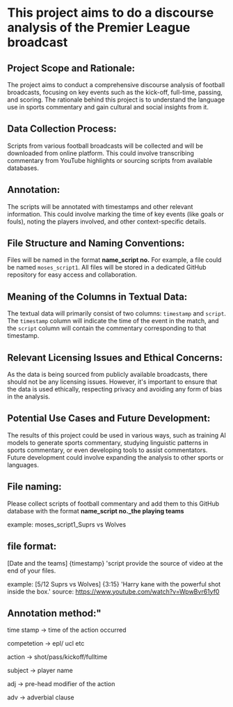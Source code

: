 # This project aims to do a discourse analysis of the Premier League broadcast


## Project Scope and Rationale:
The project aims to conduct a comprehensive discourse analysis of football broadcasts, focusing on key events such as the kick-off, full-time, passing, and scoring. The rationale behind this project is to understand the language use in sports commentary and gain cultural and social insights from it.

## Data Collection Process:
Scripts from various football broadcasts will be collected and will be downloaded from online platform. This could involve transcribing commentary from YouTube highlights or sourcing scripts from available databases.

## Annotation:
The scripts will be annotated with timestamps and other relevant information. This could involve marking the time of key events (like goals or fouls), noting the players involved, and other context-specific details.

## File Structure and Naming Conventions:
Files will be named in the format **name_script no.** For example, a file could be named `moses_script1`. All files will be stored in a dedicated GitHub repository for easy access and collaboration.

## Meaning of the Columns in Textual Data:
The textual data will primarily consist of two columns: `timestamp` and `script`. The `timestamp` column will indicate the time of the event in the match, and the `script` column will contain the commentary corresponding to that timestamp.

## Relevant Licensing Issues and Ethical Concerns:
As the data is being sourced from publicly available broadcasts, there should not be any licensing issues. However, it's important to ensure that the data is used ethically, respecting privacy and avoiding any form of bias in the analysis.

## Potential Use Cases and Future Development:
The results of this project could be used in various ways, such as training AI models to generate sports commentary, studying linguistic patterns in sports commentary, or even developing tools to assist commentators. Future development could involve expanding the analysis to other sports or languages.

## File naming:
Please collect scripts of football commentary and add them to this GitHub database with the format **name_script no._the playing teams**

example: moses_script1_Suprs vs Wolves

## file format: 
[Date and the teams] {timestamp} 'script
provide the source of video at the end of your files.

example: 
[5/12 Suprs vs Wolves] {3:15} 'Harry kane with the powerful shot inside the box.'
source: https://www.youtube.com/watch?v=WpwBvr61yf0


## Annotation method:"

time stamp -> time of the action occurred

competetion -> epl/ ucl etc

action -> shot/pass/kickoff/fulltime

subject -> player name

adj -> pre-head modifier of the action

adv -> adverbial clause

